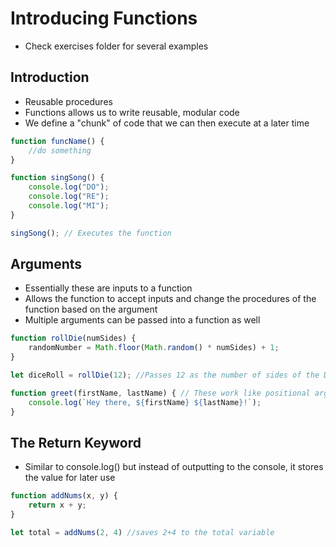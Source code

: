# Introducing Functions

- Check exercises folder for several examples

## Introduction

- Reusable procedures
- Functions allows us to write reusable, modular code
- We define a "chunk" of code that we can then execute at a later time

```Javascript
function funcName() {
    //do something
}

function singSong() {
    console.log("DO");
    console.log("RE");
    console.log("MI");
}

singSong(); // Executes the function
```

## Arguments

- Essentially these are inputs to a function
- Allows the function to accept inputs and change the procedures of the function based on the argument
- Multiple arguments can be passed into a function as well

```Javascript
function rollDie(numSides) {
    randomNumber = Math.floor(Math.random() * numSides) + 1;
}

let diceRoll = rollDie(12); //Passes 12 as the number of sides of the Die to be rolled

function greet(firstName, lastName) { // These work like positional arguments in Python
    console.log(`Hey there, ${firstName} ${lastName}!`);
}
```

## The Return Keyword

- Similar to console.log() but instead of outputting to the console, it stores the value for later use

```Javascript
function addNums(x, y) {
    return x + y;
}

let total = addNums(2, 4) //saves 2+4 to the total variable

```
